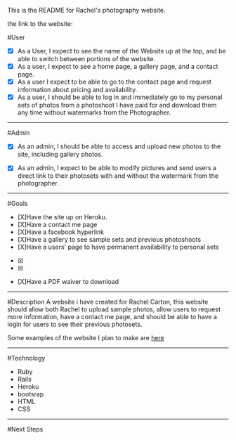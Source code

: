 This is the README for Rachel's photography website.

the link to the website: []()


#User

* [X] As a User, I expect to see the name of the Website up at the top, and be able to switch between portions of the website.
* [X] As a user, I expect to see a home page, a gallery page, and a contact page.
* [X] As a user I expect to be able to go to the contact page and request information about pricing and availability.
* [X] As a user, I should be able to log in and immediately go to my personal sets of photos from a photoshoot I have paid for and download them any time without watermarks from the Photographer.
_______________________________________




#Admin
* [X] As an admin, I should be able to access and upload new photos to the site, including gallery photos.
* [X] As an admin, I expect to be able to modify pictures and send users a direct link to their photosets with and without the watermark from the photographer.



____
#Goals
* [X]Have the site up on Heroku.
* [X]Have a contact me page
* [X]Have a facebook hyperlink
* [X]Have a gallery to see sample sets and previous photoshoots
* [X]Have a users' page to have permanent availability to personal sets
* [X]
* [X]
* [X]Have a PDF waiver to download

________________________________________

#Description
A website i have created for Rachel Carton, this website should allow both Rachel to upload sample photos, allow users to request more information, have a contact me page, and should be able to have a login for users to see their previous photosets.

Some examples of the website I plan to make are [here](http://www.squarespace.com/templates/)

____

#Technology

* Ruby
* Rails 
* Heroku
* bootsrap
* HTML
* CSS

_____

#Next Steps